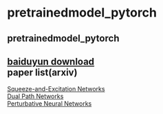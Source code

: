 # pretrainedmodel_pytorch
pretrainedmodel_pytorch 
--
[baiduyun download](https://pan.baidu.com/s/1meXXMnfsU6gOBIwqQGSoAw)  
paper list(arxiv)
--
[Squeeze-and-Excitation Networks](https://arxiv.org/pdf/1709.01507.pdf)  
[Dual Path Networks](https://arxiv.org/pdf/1707.01629.pdf)  
[Perturbative Neural Networks](https://arxiv.org/pdf/1806.01817.pdf)

